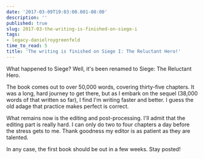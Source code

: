 ```yaml
---
date: '2017-03-09T19:03:00.001-08:00'
description: ''
published: true
slug: 2017-03-the-writing-is-finished-on-siege-i
tags:
- legacy-danielroygreenfeld
time_to_read: 5
title: 'The writing is finished on Siege I: The Reluctant Hero!'
---
```


What happened to Siege? Well, it's been renamed to Siege: The Reluctant Hero.

The book comes out to over 50,000 words, covering thirty-five chapters. It was a long, hard journey to get there, but as I embark on the sequel (38,000 words of that written so far), I find I'm writing faster and better. I guess the old adage that practice makes perfect is correct.

What remains now is the editing and post-processing. I'll admit that the editing part is really hard. I can only do two to four chapters a day before the stress gets to me. Thank goodness my editor is as patient as they are talented.

In any case, the first book should be out in a few weeks. Stay posted!